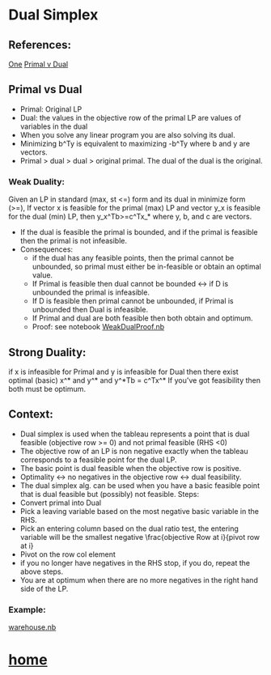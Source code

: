 # Dual Simplex
## References:
[One](https://www.linearprogramming.info/how-to-solve-a-linear-programming-model-with-dual-simplex-method/)
[Primal v Dual](https://www.linearprogramming.info/primal-dual-relationships-in-linear-programming-duality-theory-in-lp/)
## Primal vs Dual
- Primal: Original LP
- Dual: the values in the objective row of the primal LP are values of variables in the dual
- When you solve any linear program you are also solving its dual.
- Minimizing b^Ty is equivalent to maximizing -b^Ty where b and y are vectors.
- Primal > dual > dual > original primal. The dual of the dual is the original.
### Weak Duality:
Given an LP in standard (max, st <=) form and its dual in minimize form (>=), If vector x is feasible for the primal (max) LP and vector y_x is feasible for the dual (min) LP, then y_x^Tb>=c^Tx_* where y, b, and c are vectors.
- If the dual is feasible the primal is bounded, and if the primal is feasible then the primal is not infeasible.
- Consequences:
  - if the dual has any feasible points, then the primal cannot be unbounded, so primal must either be in-feasible or obtain an optimal value.
  - If Primal is feasible then dual cannot be bounded <-> if D is unbounded the primal is infeasible.
  - If D is feasible then primal cannot be unbounded, if Primal is unbounded then Dual is infeasible.
  - If Primal and dual are both feasible then both obtain and optimum.
  - Proof:  see notebook [WeakDualProof.nb](https://github.com/AllisonBolen/LinearAlgebra/blob/bolen/dual/WeakDualProof.nbs)
## Strong Duality:
if x is infeasible for Primal and y is infeasible for Dual then there exist optimal (basic) x^* and y^* and y^\*Tb = c^Tx^*
If you've got feasibility then both must be optimum.
## Context:
- Dual simplex is used when the tableau represents a point that is dual feasible (objective row >= 0) and not primal feasible (RHS <0)
- The objective row of an LP is non negative exactly when the tableau corresponds to a feasible point for the dual LP.
- The basic point is dual feasible when the objective row is positive.
- Optimality <-> no negatives in the objective row <-> dual feasibility.
- The dual simplex alg. can be used when you have a basic feasible point that is dual feasible but (possibly) not feasible.
Steps:
- Convert primal into Dual
- Pick a leaving variable based on the most negative basic variable in the RHS.
- Pick an entering column based on the dual ratio test, the entering variable will be the smallest negative \frac{objective Row at i}{pivot row at i}
- Pivot on the row col element
- if you no longer have negatives in the RHS stop, if you do, repeat the above steps.
- You are at optimum when there are no more negatives in the right hand side of the LP.

### Example:
[warehouse.nb](https://github.com/AllisonBolen/LinearAlgebra/blob/bolen/dual/warehouse.nb)


# [home](https://github.com/AllisonBolen/LinearAlgebra/tree/bolen)
